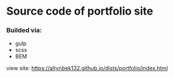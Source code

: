 # Source code of portfolio site
### Builded via:
- gulp
- scss
- BEM

view site: https://altynbek132.github.io/dists/portfolio/index.html
